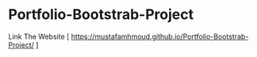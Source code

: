 # Portfolio-Bootstrab-Project

Link The Website [ https://mustafamhmoud.github.io/Portfolio-Bootstrab-Project/ ]
